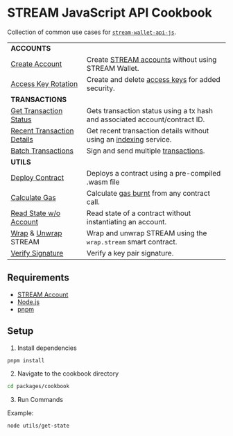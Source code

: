 # STREAM JavaScript API Cookbook

Collection of common use cases for [`stream-wallet-api-js`](https://github.com/stream-protocol/stream-wallet-api-js).

|                                                                 |                                                                                                                  |
|-----------------------------------------------------------------| ---------------------------------------------------------------------------------------------------------------- |
| **ACCOUNTS**                                                    |                                                                                                                  |
| [Create Account](./accounts/create-testnet-account.js)          | Create [STREAM accounts](https://docs.streamprotocol.app/concepts/basics/account) without using STREAM Wallet.                   |
| [Access Key Rotation](./accounts/access-keys/README.md)         | Create and delete [access keys](https://docs.streamprotocol.app/concepts/basics/account#access-keys) for added security.     |
| **TRANSACTIONS**                                                |                                                                                                                  |
| [Get Transaction Status](./transactions/get-tx-status.js)       | Gets transaction status using a tx hash and associated account/contract ID.                                      |
| [Recent Transaction Details](./transactions/get-tx-detail.js)   | Get recent transaction details without using an [indexing](https://docs.streamprotocol.app/docs/concepts/indexer) service. |
| [Batch Transactions](./transactions/batch-transactions.js)      | Sign and send multiple [transactions](https://docs.streamprotocol.app/docs/concepts/transaction).                          |
| **UTILS**                                                       |                                                                                                                  |
| [Deploy Contract](./utils/deploy-contract.js)                   | Deploys a contract using a pre-compiled .wasm file                                                               |
| [Calculate Gas](./utils/calculate-gas.js)                       | Calculate [gas burnt](https://docs.streamprotocol.app/docs/concepts/gas) from any contract call.                           |
| [Read State w/o Account](./utils/get-state.js)                  | Read state of a contract without instantiating an account.                                                       |
| [Wrap](./utils/wrap-stream.js) & [Unwrap](./utils/unwrap-stream.js)  STREAM | Wrap and unwrap STREAM using the `wrap.stream` smart contract.                                                  |
| [Verify Signature](./utils/verify-signature.js)                 | Verify a key pair signature.                                                                                |

## Requirements

-   [STREAM Account](https://docs.streamprotocol.app/docs/develop/basics/create-account)
-   [Node.js](https://nodejs.org/en/download/package-manager/)
-   [pnpm](https://pnpm.io/installation)

## Setup

1. Install dependencies

```bash
pnpm install
```

2. Navigate to the cookbook directory

```bash
cd packages/cookbook
```

3. Run Commands

Example:

```bash
node utils/get-state
```

